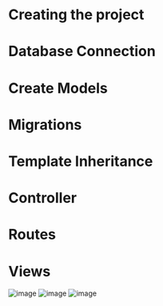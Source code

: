# Creating the project
# Database Connection
# Create Models
# Migrations
# Template Inheritance
# Controller
# Routes
# Views


![image](https://github.com/user-attachments/assets/a5ab107b-f9f5-4a42-9666-9231358c55a0)
![image](https://github.com/user-attachments/assets/1e45d61e-06d4-449f-9069-40dde3ddc32c)
![image](https://github.com/user-attachments/assets/1f7fa816-cecb-4d03-be11-6949584069b8)


